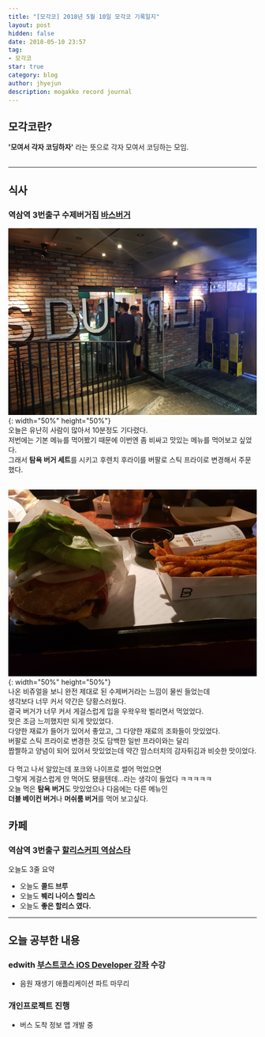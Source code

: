 ```yaml
---
title: "[모각코] 2018년 5월 10일 모각코 기록일지"
layout: post
hidden: false
date: 2018-05-10 23:57
tag:
- 모각코
star: true
category: blog
author: jhyejun
description: mogakko record journal
---
```


## **모각코란?**
**'모여서 각자 코딩하자'** 라는 뜻으로 각자 모여서 코딩하는 모임.<br>
<br>

---

## **식사**
### 역삼역 3번출구 수제버거집 **[바스버거](https://store.naver.com/restaurants/detail?id=38403519)**<br>
![Waiting Image](/assets/images/blog/mogakko-record-journal-6/waiting.jpeg){: width="50%" height="50%"}<br>
오늘은 유난히 사람이 많아서 10분정도 기다렸다.<br>
저번에는 기본 메뉴를 먹어봤기 때문에 이번엔 좀 비싸고 맛있는 메뉴를 먹어보고 싶었다.<br>
그래서 **탐욕 버거 세트**를 시키고 후렌치 후라이를 버팔로 스틱 프라이로 변경해서 주문했다.<br>
<br>

![Visual Image](/assets/images/blog/mogakko-record-journal-6/visual.jpeg){: width="50%" height="50%"}<br>
나온 비쥬얼을 보니 완전 제대로 된 수제버거라는 느낌이 물씬 들었는데<br>
생각보다 너무 커서 약간은 당황스러웠다.<br>
결국 버거가 너무 커서 게걸스럽게 입을 우왁우왁 벌리면서 먹었었다.<br>
맛은 조금 느끼했지만 되게 맛있었다.<br>
다양한 재료가 들어가 있어서 좋았고, 그 다양한 재료의 조화들이 맛있었다.<br>
버팔로 스틱 프라이로 변경한 것도 담백한 일반 프라이와는 달리<br>
짭짤하고 양념이 되어 있어서 맛있었는데 약간 맘스터치의 감자튀김과 비슷한 맛이었다.<br>
<br>
다 먹고 나서 알았는데 포크와 나이프로 썰어 먹었으면<br>
그렇게 게걸스럽게 안 먹어도 됐을텐데...라는 생각이 들었다 ㅋㅋㅋㅋㅋ<br>
오늘 먹은 **탐욕 버거**도 맛있었으나 다음에는 다른 메뉴인<br>
**더블 베이컨 버거**나 **머쉬룸 버거**를 먹어 보고싶다.

## **카페**
### 역삼역 3번출구 **[할리스커피 역삼스타](https://store.naver.com/restaurants/detail?id=1579822720)**
오늘도 3줄 요약
- 오늘도 **콜드 브루**
- 오늘도 **붸리 나이스 할리스**
- 오늘도 **좋은 할리스 였다.**

---

## **오늘 공부한 내용**
### edwith **[부스트코스 iOS Developer 강좌](http://www.edwith.org/boostcourse-ios)** 수강
- 음원 재생기 애플리케이션 파트 마무리

### 개인프로젝트 진행
- 버스 도착 정보 앱 개발 중